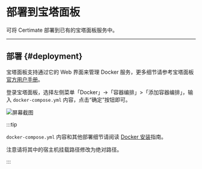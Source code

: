 ﻿# 部署到宝塔面板

可将 Certimate 部署到已有的宝塔面板服务中。

---

## 部署 {#deployment}

宝塔面板支持通过它的 Web 界面来管理 Docker 服务，更多细节请参考宝塔面板[官方用户手册](https://www.bt.cn/bbs/forum.php?mod=viewthread&tid=95674)。

登录宝塔面板，选择左侧菜单「Docker」->「容器编排」>「添加容器编排」，输入 `docker-compose.yml` 内容，点击“确定”按钮即可。

![屏幕截图](https://github.com/certimate-go/docs/blob/main/assets/gh/installation_aapanel.zh.png?raw=true)

:::tip

`docker-compose.yml` 内容和其他部署细节请阅读 [Docker 安装](/docs/getting-started/installation/docker)指南。

注意请将其中的宿主机挂载路径修改为绝对路径。

:::
